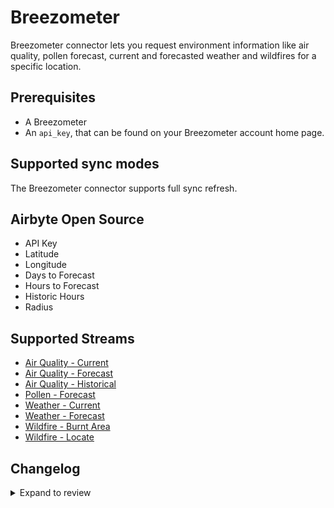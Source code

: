 # Breezometer

Breezometer connector lets you request environment information like air quality, pollen forecast, current and forecasted weather and wildfires for a specific location.

## Prerequisites

- A Breezometer
- An `api_key`, that can be found on your Breezometer account home page.

## Supported sync modes

The Breezometer connector supports full sync refresh.

## Airbyte Open Source

- API Key
- Latitude
- Longitude
- Days to Forecast
- Hours to Forecast
- Historic Hours
- Radius

## Supported Streams

- [Air Quality - Current](https://docs.breezometer.com/api-documentation/air-quality-api/v2/#current-conditions)
- [Air Quality - Forecast](https://docs.breezometer.com/api-documentation/air-quality-api/v2/#hourly-forecast)
- [Air Quality - Historical](https://docs.breezometer.com/api-documentation/air-quality-api/v2/#hourly-history)
- [Pollen - Forecast](https://docs.breezometer.com/api-documentation/pollen-api/v2/#daily-forecast)
- [Weather - Current](https://docs.breezometer.com/api-documentation/weather-api/v1/#current-conditions)
- [Weather - Forecast](https://docs.breezometer.com/api-documentation/weather-api/v1/#hourly-forecast)
- [Wildfire - Burnt Area](https://docs.breezometer.com/api-documentation/wildfire-tracker-api/v1/#burnt-area-api)
- [Wildfire - Locate](https://docs.breezometer.com/api-documentation/wildfire-tracker-api/v1/#current-conditions)

## Changelog

<details>
  <summary>Expand to review</summary>

| Version | Date       | Pull Request                                             | Subject                                     |
| :------ | :--------- | :------------------------------------------------------- | :------------------------------------------ |
| 0.2.11 | 2025-01-25 | [52160](https://github.com/airbytehq/airbyte/pull/52160) | Update dependencies |
| 0.2.10 | 2025-01-18 | [51747](https://github.com/airbytehq/airbyte/pull/51747) | Update dependencies |
| 0.2.9 | 2025-01-11 | [51250](https://github.com/airbytehq/airbyte/pull/51250) | Update dependencies |
| 0.2.8 | 2024-12-28 | [50488](https://github.com/airbytehq/airbyte/pull/50488) | Update dependencies |
| 0.2.7 | 2024-12-21 | [50219](https://github.com/airbytehq/airbyte/pull/50219) | Update dependencies |
| 0.2.6 | 2024-12-14 | [49559](https://github.com/airbytehq/airbyte/pull/49559) | Update dependencies |
| 0.2.5 | 2024-12-12 | [49280](https://github.com/airbytehq/airbyte/pull/49280) | Update dependencies |
| 0.2.4 | 2024-12-11 | [48902](https://github.com/airbytehq/airbyte/pull/48902) | Starting with this version, the Docker image is now rootless. Please note that this and future versions will not be compatible with Airbyte versions earlier than 0.64 |
| 0.2.3 | 2024-11-04 | [48260](https://github.com/airbytehq/airbyte/pull/48260) | Update dependencies |
| 0.2.2 | 2024-10-29 | [47882](https://github.com/airbytehq/airbyte/pull/47882) | Update dependencies |
| 0.2.1 | 2024-10-28 | [43777](https://github.com/airbytehq/airbyte/pull/43777) | Update dependencies |
| 0.2.0 | 2024-08-22 | [44563](https://github.com/airbytehq/airbyte/pull/44563) | Refactor connector to manifest-only format |
| 0.1.1 | 2024-05-21 | [38529](https://github.com/airbytehq/airbyte/pull/38529) | [autopull] base image + poetry + up_to_date |
| 0.1.0 | 2022-10-29 | [18650](https://github.com/airbytehq/airbyte/pull/18650) | Initial version/release of the connector. |

</details>
